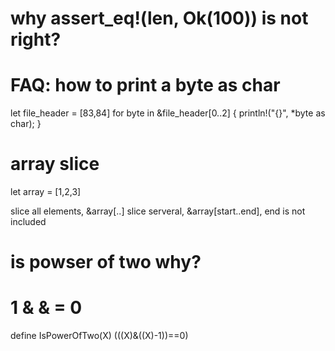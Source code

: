 # why assert_eq!(len, Ok(100)) is not right?

# FAQ: how to print a byte as char
    
   let file_header = [83,84]
   for byte in  &file_header[0..2] {
       println!("{}", *byte as char);
   }

# array slice

 let array = [1,2,3]

slice all elements, &array[..]
slice serveral, &array[start..end], end is not included

# is powser of two why?
#  1 &  & = 0

define IsPowerOfTwo(X) (((X)&((X)-1))==0) 
 
